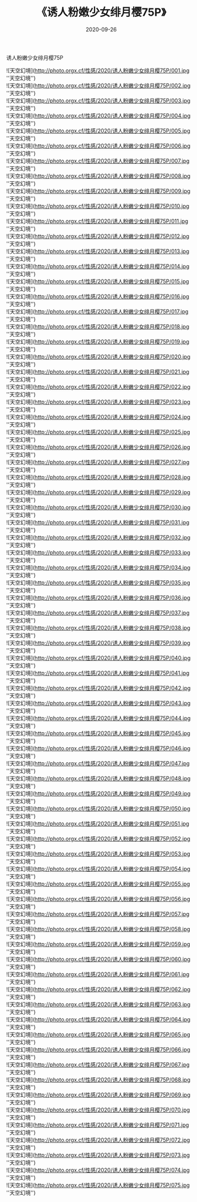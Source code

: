 ﻿---
layout: post
title:  《诱人粉嫩少女绯月樱75P》
date:   2020-09-26
img: http://photo.orgx.cf/性感/2020/诱人粉嫩少女绯月樱75P/000.jpg
categories: [美女, 性感, 泳衣]
---

诱人粉嫩少女绯月樱75P



![天空幻境](http://photo.orgx.cf/性感/2020/诱人粉嫩少女绯月樱75P/001.jpg ''天空幻境'') <br>
![天空幻境](http://photo.orgx.cf/性感/2020/诱人粉嫩少女绯月樱75P/002.jpg ''天空幻境'') <br>
![天空幻境](http://photo.orgx.cf/性感/2020/诱人粉嫩少女绯月樱75P/003.jpg ''天空幻境'') <br>
![天空幻境](http://photo.orgx.cf/性感/2020/诱人粉嫩少女绯月樱75P/004.jpg ''天空幻境'') <br>
![天空幻境](http://photo.orgx.cf/性感/2020/诱人粉嫩少女绯月樱75P/005.jpg ''天空幻境'') <br>
![天空幻境](http://photo.orgx.cf/性感/2020/诱人粉嫩少女绯月樱75P/006.jpg ''天空幻境'') <br>
![天空幻境](http://photo.orgx.cf/性感/2020/诱人粉嫩少女绯月樱75P/007.jpg ''天空幻境'') <br>
![天空幻境](http://photo.orgx.cf/性感/2020/诱人粉嫩少女绯月樱75P/008.jpg ''天空幻境'') <br>
![天空幻境](http://photo.orgx.cf/性感/2020/诱人粉嫩少女绯月樱75P/009.jpg ''天空幻境'') <br>
![天空幻境](http://photo.orgx.cf/性感/2020/诱人粉嫩少女绯月樱75P/010.jpg ''天空幻境'') <br>
![天空幻境](http://photo.orgx.cf/性感/2020/诱人粉嫩少女绯月樱75P/011.jpg ''天空幻境'') <br>
![天空幻境](http://photo.orgx.cf/性感/2020/诱人粉嫩少女绯月樱75P/012.jpg ''天空幻境'') <br>
![天空幻境](http://photo.orgx.cf/性感/2020/诱人粉嫩少女绯月樱75P/013.jpg ''天空幻境'') <br>
![天空幻境](http://photo.orgx.cf/性感/2020/诱人粉嫩少女绯月樱75P/014.jpg ''天空幻境'') <br>
![天空幻境](http://photo.orgx.cf/性感/2020/诱人粉嫩少女绯月樱75P/015.jpg ''天空幻境'') <br>
![天空幻境](http://photo.orgx.cf/性感/2020/诱人粉嫩少女绯月樱75P/016.jpg ''天空幻境'') <br>
![天空幻境](http://photo.orgx.cf/性感/2020/诱人粉嫩少女绯月樱75P/017.jpg ''天空幻境'') <br>
![天空幻境](http://photo.orgx.cf/性感/2020/诱人粉嫩少女绯月樱75P/018.jpg ''天空幻境'') <br>
![天空幻境](http://photo.orgx.cf/性感/2020/诱人粉嫩少女绯月樱75P/019.jpg ''天空幻境'') <br>
![天空幻境](http://photo.orgx.cf/性感/2020/诱人粉嫩少女绯月樱75P/020.jpg ''天空幻境'') <br>
![天空幻境](http://photo.orgx.cf/性感/2020/诱人粉嫩少女绯月樱75P/021.jpg ''天空幻境'') <br>
![天空幻境](http://photo.orgx.cf/性感/2020/诱人粉嫩少女绯月樱75P/022.jpg ''天空幻境'') <br>
![天空幻境](http://photo.orgx.cf/性感/2020/诱人粉嫩少女绯月樱75P/023.jpg ''天空幻境'') <br>
![天空幻境](http://photo.orgx.cf/性感/2020/诱人粉嫩少女绯月樱75P/024.jpg ''天空幻境'') <br>
![天空幻境](http://photo.orgx.cf/性感/2020/诱人粉嫩少女绯月樱75P/025.jpg ''天空幻境'') <br>
![天空幻境](http://photo.orgx.cf/性感/2020/诱人粉嫩少女绯月樱75P/026.jpg ''天空幻境'') <br>
![天空幻境](http://photo.orgx.cf/性感/2020/诱人粉嫩少女绯月樱75P/027.jpg ''天空幻境'') <br>
![天空幻境](http://photo.orgx.cf/性感/2020/诱人粉嫩少女绯月樱75P/028.jpg ''天空幻境'') <br>
![天空幻境](http://photo.orgx.cf/性感/2020/诱人粉嫩少女绯月樱75P/029.jpg ''天空幻境'') <br>
![天空幻境](http://photo.orgx.cf/性感/2020/诱人粉嫩少女绯月樱75P/030.jpg ''天空幻境'') <br>
![天空幻境](http://photo.orgx.cf/性感/2020/诱人粉嫩少女绯月樱75P/031.jpg ''天空幻境'') <br>
![天空幻境](http://photo.orgx.cf/性感/2020/诱人粉嫩少女绯月樱75P/032.jpg ''天空幻境'') <br>
![天空幻境](http://photo.orgx.cf/性感/2020/诱人粉嫩少女绯月樱75P/033.jpg ''天空幻境'') <br>
![天空幻境](http://photo.orgx.cf/性感/2020/诱人粉嫩少女绯月樱75P/034.jpg ''天空幻境'') <br>
![天空幻境](http://photo.orgx.cf/性感/2020/诱人粉嫩少女绯月樱75P/035.jpg ''天空幻境'') <br>
![天空幻境](http://photo.orgx.cf/性感/2020/诱人粉嫩少女绯月樱75P/036.jpg ''天空幻境'') <br>
![天空幻境](http://photo.orgx.cf/性感/2020/诱人粉嫩少女绯月樱75P/037.jpg ''天空幻境'') <br>
![天空幻境](http://photo.orgx.cf/性感/2020/诱人粉嫩少女绯月樱75P/038.jpg ''天空幻境'') <br>
![天空幻境](http://photo.orgx.cf/性感/2020/诱人粉嫩少女绯月樱75P/039.jpg ''天空幻境'') <br>
![天空幻境](http://photo.orgx.cf/性感/2020/诱人粉嫩少女绯月樱75P/040.jpg ''天空幻境'') <br>
![天空幻境](http://photo.orgx.cf/性感/2020/诱人粉嫩少女绯月樱75P/041.jpg ''天空幻境'') <br>
![天空幻境](http://photo.orgx.cf/性感/2020/诱人粉嫩少女绯月樱75P/042.jpg ''天空幻境'') <br>
![天空幻境](http://photo.orgx.cf/性感/2020/诱人粉嫩少女绯月樱75P/043.jpg ''天空幻境'') <br>
![天空幻境](http://photo.orgx.cf/性感/2020/诱人粉嫩少女绯月樱75P/044.jpg ''天空幻境'') <br>
![天空幻境](http://photo.orgx.cf/性感/2020/诱人粉嫩少女绯月樱75P/045.jpg ''天空幻境'') <br>
![天空幻境](http://photo.orgx.cf/性感/2020/诱人粉嫩少女绯月樱75P/046.jpg ''天空幻境'') <br>
![天空幻境](http://photo.orgx.cf/性感/2020/诱人粉嫩少女绯月樱75P/047.jpg ''天空幻境'') <br>
![天空幻境](http://photo.orgx.cf/性感/2020/诱人粉嫩少女绯月樱75P/048.jpg ''天空幻境'') <br>
![天空幻境](http://photo.orgx.cf/性感/2020/诱人粉嫩少女绯月樱75P/049.jpg ''天空幻境'') <br>
![天空幻境](http://photo.orgx.cf/性感/2020/诱人粉嫩少女绯月樱75P/050.jpg ''天空幻境'') <br>
![天空幻境](http://photo.orgx.cf/性感/2020/诱人粉嫩少女绯月樱75P/051.jpg ''天空幻境'') <br>
![天空幻境](http://photo.orgx.cf/性感/2020/诱人粉嫩少女绯月樱75P/052.jpg ''天空幻境'') <br>
![天空幻境](http://photo.orgx.cf/性感/2020/诱人粉嫩少女绯月樱75P/053.jpg ''天空幻境'') <br>
![天空幻境](http://photo.orgx.cf/性感/2020/诱人粉嫩少女绯月樱75P/054.jpg ''天空幻境'') <br>
![天空幻境](http://photo.orgx.cf/性感/2020/诱人粉嫩少女绯月樱75P/055.jpg ''天空幻境'') <br>
![天空幻境](http://photo.orgx.cf/性感/2020/诱人粉嫩少女绯月樱75P/056.jpg ''天空幻境'') <br>
![天空幻境](http://photo.orgx.cf/性感/2020/诱人粉嫩少女绯月樱75P/057.jpg ''天空幻境'') <br>
![天空幻境](http://photo.orgx.cf/性感/2020/诱人粉嫩少女绯月樱75P/058.jpg ''天空幻境'') <br>
![天空幻境](http://photo.orgx.cf/性感/2020/诱人粉嫩少女绯月樱75P/059.jpg ''天空幻境'') <br>
![天空幻境](http://photo.orgx.cf/性感/2020/诱人粉嫩少女绯月樱75P/060.jpg ''天空幻境'') <br>
![天空幻境](http://photo.orgx.cf/性感/2020/诱人粉嫩少女绯月樱75P/061.jpg ''天空幻境'') <br>
![天空幻境](http://photo.orgx.cf/性感/2020/诱人粉嫩少女绯月樱75P/062.jpg ''天空幻境'') <br>
![天空幻境](http://photo.orgx.cf/性感/2020/诱人粉嫩少女绯月樱75P/063.jpg ''天空幻境'') <br>
![天空幻境](http://photo.orgx.cf/性感/2020/诱人粉嫩少女绯月樱75P/064.jpg ''天空幻境'') <br>
![天空幻境](http://photo.orgx.cf/性感/2020/诱人粉嫩少女绯月樱75P/065.jpg ''天空幻境'') <br>
![天空幻境](http://photo.orgx.cf/性感/2020/诱人粉嫩少女绯月樱75P/066.jpg ''天空幻境'') <br>
![天空幻境](http://photo.orgx.cf/性感/2020/诱人粉嫩少女绯月樱75P/067.jpg ''天空幻境'') <br>
![天空幻境](http://photo.orgx.cf/性感/2020/诱人粉嫩少女绯月樱75P/068.jpg ''天空幻境'') <br>
![天空幻境](http://photo.orgx.cf/性感/2020/诱人粉嫩少女绯月樱75P/069.jpg ''天空幻境'') <br>
![天空幻境](http://photo.orgx.cf/性感/2020/诱人粉嫩少女绯月樱75P/070.jpg ''天空幻境'') <br>
![天空幻境](http://photo.orgx.cf/性感/2020/诱人粉嫩少女绯月樱75P/071.jpg ''天空幻境'') <br>
![天空幻境](http://photo.orgx.cf/性感/2020/诱人粉嫩少女绯月樱75P/072.jpg ''天空幻境'') <br>
![天空幻境](http://photo.orgx.cf/性感/2020/诱人粉嫩少女绯月樱75P/073.jpg ''天空幻境'') <br>
![天空幻境](http://photo.orgx.cf/性感/2020/诱人粉嫩少女绯月樱75P/074.jpg ''天空幻境'') <br>
![天空幻境](http://photo.orgx.cf/性感/2020/诱人粉嫩少女绯月樱75P/075.jpg ''天空幻境'') <br>